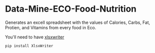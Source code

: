 # Data-Mine-ECO-Food-Nutrition
Generates an excell spreadsheet with the values of Calories, Carbs, Fat, Protien, and Vitamins from every food in Eco.

You'll need to have [xlsxwriter](https://xlsxwriter.readthedocs.io/ "XLSXWriter Documentation")

```pip install XlsxWriter```
